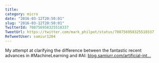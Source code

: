 ```yaml
---
title: 
category: micro
date: "2016-03-12T20:50:01"
slug: "2016-03-12T20:50:01"
TwitterId: 708756958325518337
TweetUrl: https://twitter.com/mark_philpot/status/708756958325518337
ReTweetUser: samiur1204
---
```


<i class="fa fa-retweet" aria-hidden="true"></i> My attempt at clarifying the difference between the fantastic recent advances in #MachineLearning and #AI: [blog.samiurr.com/artificial-int…](http://blog.samiurr.com/artificial-intelligence-no-were-not-there-yet)